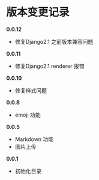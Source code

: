 # 版本变更记录

**0.0.12**

- 修复Django2.1 之前版本兼容问题

**0.0.11**

- 修复Django2.1 renderer 报错

**0.0.10**

- 修复样式问题

**0.0.8**

- emoji 功能


**0.0.5**

- Markdown 功能
- 图片上传


**0.0.1**

- 初始化目录
